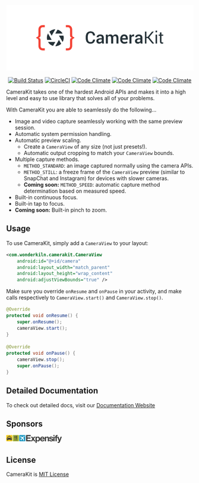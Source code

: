 <p align="center">
    <a href="https://camerakit.website" target="_blank">
        <img alt='CameraKit Header' src='.repo/gh-readme-header.png' />
    </a>
</p>
<p align="center">
    <a href="https://join-slack.camerakit.website"><img src="https://join-slack.camerakit.website/badge.svg" alt="Build Status"></a>
    <a href="https://circleci.com/gh/wonderkiln/CameraKit-Android/tree/master"><img src="https://circleci.com/gh/wonderkiln/CameraKit-Android/tree/master.svg?style=shield" alt="CircleCI"></a>
    <a href="https://codeclimate.com/github/wonderkiln/CameraKit-Android"><img src="https://codeclimate.com/github/wonderkiln/CameraKit-Android/badges/gpa.svg" alt="Code Climate"></a>
    <a href="https://codeclimate.com/github/wonderkiln/CameraKit-Android"><img src="https://codeclimate.com/github/wonderkiln/CameraKit-Android/badges/coverage.svg" alt="Code Climate"></a>
    <a href="https://codeclimate.com/github/wonderkiln/CameraKit-Android"><img src="https://codeclimate.com/github/wonderkiln/CameraKit-Android/badges/issue_count.svg" alt="Code Climate"></a>
</p>

CameraKit takes one of the hardest Android APIs and makes it into a high level and easy to use library that solves all of your problems.

With CameraKit you are able to seamlessly do the following...

- Image and video capture seamlessly working with the same preview session.
- Automatic system permission handling.
- Automatic preview scaling.
  - Create a `CameraView` of any size (not just presets!).
  - Automatic output cropping to match your `CameraView` bounds.
- Multiple capture methods.
  - `METHOD_STANDARD`: an image captured normally using the camera APIs.
  - `METHOD_STILL`: a freeze frame of the `CameraView` preview (similar to SnapChat and Instagram) for devices with slower cameras.
  - **Coming soon:** `METHOD_SPEED`: automatic capture method determination based on measured speed.
- Built-in continuous focus.
- Built-in tap to focus.
- **Coming soon:** Built-in pinch to zoom.


## Usage

To use CameraKit, simply add a `CameraView` to your layout:

```xml
<com.wonderkiln.camerakit.CameraView
    android:id="@+id/camera"
    android:layout_width="match_parent"
    android:layout_height="wrap_content"
    android:adjustViewBounds="true" />
```

Make sure you override `onResume` and `onPause` in your activity, and make calls respectively to `CameraView.start()` and `CameraView.stop()`.

```java
@Override
protected void onResume() {
    super.onResume();
    cameraView.start();
}

@Override
protected void onPause() {
    cameraView.stop();
    super.onPause();
}
```

## Detailed Documentation
To check out detailed docs, visit our [Documentation Website](http://docs.camerakit.website)

## Sponsors
<a href="https://www.expensify.com/"><img src=".repo/expensify-logo.png" width="150"></a>

## License
CameraKit is [MIT License](https://github.com/wonderkiln/CameraKit-Android/blob/master/LICENSE)